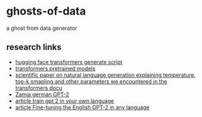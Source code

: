 # ghosts-of-data
a ghost from data generator

## research links
* [hugging face transformers generate script](https://github.com/huggingface/transformers/blob/master/examples/text-generation/run_generation.py)
* [transformers pretrained models](http://repo.continuum.io/miniconda/)
* [scientific paper on natural language generation explaining temperature, top-k smapling and other parameters we encountered in the
transformers docu](https://arxiv.org/pdf/1904.09751.pdf)
* [Zamia german GPT-2](http://zamia-speech.org/brain/)
* [article train gpt 2 in your own language](https://towardsdatascience.com/train-gpt-2-in-your-own-language-fc6ad4d60171)
* [article Fine-tuning the English GPT-2 in any language](https://medium.com/@pierre_guillou/faster-than-training-from-scratch-fine-tuning-the-english-gpt-2-in-any-language-with-hugging-f2ec05c98787)
